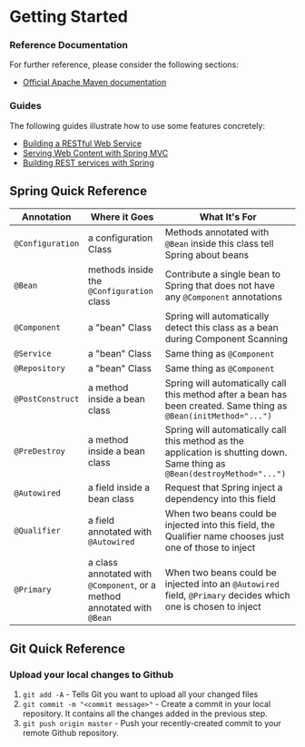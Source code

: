 # Getting Started

### Reference Documentation
For further reference, please consider the following sections:

* [Official Apache Maven documentation](https://maven.apache.org/guides/index.html)

### Guides
The following guides illustrate how to use some features concretely:

* [Building a RESTful Web Service](https://spring.io/guides/gs/rest-service/)
* [Serving Web Content with Spring MVC](https://spring.io/guides/gs/serving-web-content/)
* [Building REST services with Spring](https://spring.io/guides/tutorials/bookmarks/)

## Spring Quick Reference

| Annotation | Where it Goes | What It's For |
| --- | --- | --- |
| `@Configuration` | a configuration Class | Methods annotated with `@Bean` inside this class tell Spring about beans |
| `@Bean` | methods inside the `@Configuration` class| Contribute a single bean to Spring that does not have any `@Component` annotations |
| `@Component` | a "bean" Class | Spring will automatically detect this class as a bean during Component Scanning |
| `@Service` | a "bean" Class | Same thing as `@Component` |
| `@Repository` | a "bean" Class | Same thing as `@Component` |
| `@PostConstruct` | a method inside a bean class | Spring will automatically call this method after a bean has been created. Same thing as `@Bean(initMethod="...")` |
| `@PreDestroy` | a method inside a bean class | Spring will automatically call this method as the application is shutting down. Same thing as `@Bean(destroyMethod="...")` |
| `@Autowired` | a field inside a bean class | Request that Spring inject a dependency into this field |
| `@Qualifier` | a field annotated with `@Autowired` | When two beans could be injected into this field, the Qualifier name chooses just one of those to inject |
| `@Primary` | a class annotated with `@Component`, or a method annotated with `@Bean` | When two beans could be injected into an `@Autowired` field, `@Primary` decides which one is chosen to inject |

## Git Quick Reference

### Upload your local changes to Github

1. `git add -A` - Tells Git you want to upload all your changed files
1. `git commit -m "<commit message>"` - Create a commit in your local repository. It contains all the changes added in
    the previous step.
1. `git push origin master` - Push your recently-created commit to your remote Github repository. 
